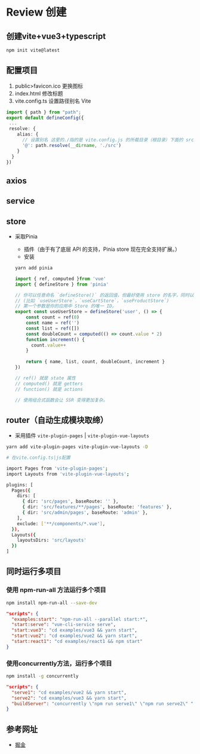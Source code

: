 <!--
 * @Author: xx1czj 306205161@qq.com
 * @Date: 2024-03-25 15:14:11
 * @LastEditors: xx1czj 306205161@qq.com
 * @LastEditTime: 2024-03-28 10:02:07
 * @FilePath: /ReviewNotes/README.md
 * @Description: 这是默认设置,请设置`customMade`, 打开koroFileHeader查看配置 进行设置: https://github.com/OBKoro1/koro1FileHeader/wiki/%E9%85%8D%E7%BD%AE
-->
# Review 创建
## 创建vite+vue3+typescript
```bash
npm init vite@latest
```

## 配置项目
1. public>favicon.ico 更换图标
2. index.html 修改标题
3. vite.config.ts 设置路径别名 Vite
```typescript
import { path } from "path";
export default defineConfig({
 ...
 resolve: {
    alias: {
      // 设置别名 这里的./指的是 vite.config.js 的所载目录（根目录）下面的 src
      '@': path.resolve(__dirname, './src')
    }
  }
})
```
## axios
## service
## store
- 采取Pinia
  - 插件（由于有了底层 API 的支持，Pinia store 现在完全支持扩展。）
  - 安装
  ``` bash
  yarn add pinia
  ```

  ``` typescript
  import { ref, computed }from 'vue'
  import { defineStore } from 'pinia'

  // 你可以任意命名 `defineStore()` 的返回值，但最好使用 store 的名字，同时以 `use` 开头且以 `Store` 结尾。
  // (比如 `useUserStore`，`useCartStore`，`useProductStore`)
  // 第一个参数是你的应用中 Store 的唯一 ID。
  export const useUserStore = defineStore('user', () => {
      const count = ref(0)
      const name = ref('')
      const list = ref([])
      const doubleCount = computed(() => count.value * 2)
      function increment() {
        count.value++
      }
    
      return { name, list, count, doubleCount, increment }
  })

  // ref() 就是 state 属性
  // computed() 就是 getters
  // function() 就是 actions

  // 使用组合式函数会让 SSR 变得更加复杂。
  ```

## router（自动生成模块取缔）
- 采用插件 `vite-plugin-pages` | `vite-plugin-vue-layouts`
``` bash
yarn add vite-plugin-pages vite-plugin-vue-layouts -D

# 在vite.config.ts|js配置

import Pages from 'vite-plugin-pages';
import Layouts from 'vite-plugin-vue-layouts';

plugins: [
  Pages({
    dirs: [
      { dir: 'src/pages', baseRoute: '' },
      { dir: 'src/features/**/pages', baseRoute: 'features' },
      { dir: 'src/admin/pages', baseRoute: 'admin' },
    ],
    exclude: ['**/components/*.vue'],
  }),
  Layouts({
    layoutsDirs: 'src/layouts'
  })
]
```

## 同时运行多项目
### 使用 npm-run-all 方法运行多个项目
``` bash 
npm install npm-run-all --save-dev
```
``` json
"scripts": {
  "examples:start": "npm-run-all --parallel start:*",
  "start:serve": "vue-cli-service serve",
  "start:vue3": "cd examples/vue3 && yarn start",
  "start:vue2": "cd examples/vue2 && yarn start",
  "start:react1": "cd examples/react1 && npm start"
}
```
### 使用concurrently方法，运行多个项目
``` bash 
npm install -g concurrently
```
``` json 
"scripts": {
  "serve1": "cd examples/vue2 && yarn start",
  "serve2": "cd examples/vue3 && yarn start",
  "buildServer": "concurrently \"npm run serve1\" \"npm run serve2\" "
}
```
## 参考网址
- [掘金](https://juejin.cn/post/7254444906209984571)